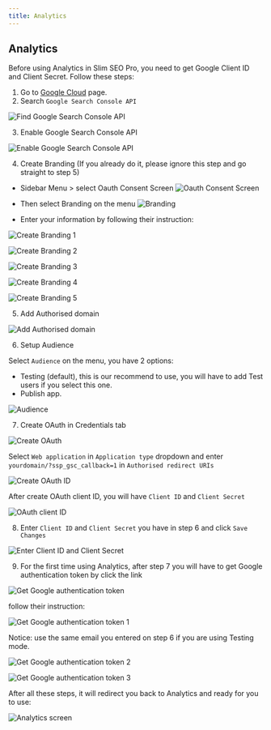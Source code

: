 ```yaml
---
title: Analytics
---
```


## Analytics

Before using Analytics in Slim SEO Pro, you need to get Google Client ID and Client Secret. Follow these steps:

1. Go to [Google Cloud](https://console.cloud.google.com/) page.
2. Search `Google Search Console API`

![Find Google Search Console API](img/gsc-app.png)

3. Enable Google Search Console API

![Enable Google Search Console API](img/enable-gsc-api.png)

4. Create Branding (If you already do it, please ignore this step and go straight to step 5)

- Sidebar Menu > select Oauth Consent Screen
![Oauth Consent Screen](img/oauth-consent-screen.png)

- Then select Branding on the menu
![Branding](img/branding.png)

- Enter your information by following their instruction:

![Create Branding 1](img/create-branding-1.png)

![Create Branding 2](img/create-branding-2.png)

![Create Branding 3](img/create-branding-3.png)

![Create Branding 4](img/create-branding-4.png)

![Create Branding 5](img/create-branding-5.png)

5. Add Authorised domain

![Add Authorised domain](img/add-authorised-domain.png)

6. Setup Audience

Select `Audience` on the menu, you have 2 options:

- Testing (default), this is our recommend to use, you will have to add Test users if you select this one.
- Publish app.

![Audience](img/setup-audience.png)

7. Create OAuth in Credentials tab 

![Create OAuth](img/create-credentials-oauth.png)

Select `Web application` in `Application type` dropdown and enter `yourdomain/?ssp_gsc_callback=1` in `Authorised redirect URIs`

![Create OAuth ID](img/create-oauth.png)

After create OAuth client ID, you will have `Client ID` and `Client Secret`

![OAuth client ID](img/oauth-info.png)

8. Enter `Client ID` and `Client Secret` you have in step 6 and click `Save Changes`

![Enter Client ID and Client Secret](img/enter-client-id-and-secret.png)

9. For the first time using Analytics, after step 7 you will have to get Google authentication token by click the link

![Get Google authentication token](img/login-google-to-get-authentication-token.png)

follow their instruction:

![Get Google authentication token 1](img/get-authentication-token-1.png)

Notice: use the same email you entered on step 6 if you are using Testing mode.

![Get Google authentication token 2](img/get-authentication-token-2.png)

![Get Google authentication token 3](img/get-authentication-token-3.png)

After all these steps, it will redirect you back to Analytics and ready for you to use:

![Analytics screen](img/analytics-screen.png)
